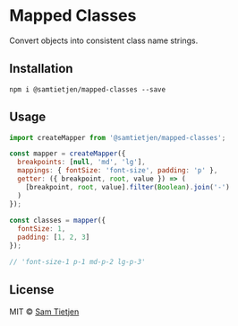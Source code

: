 # Mapped Classes
Convert objects into consistent class name strings. 

## Installation
```shell
npm i @samtietjen/mapped-classes --save
```

## Usage
```js
import createMapper from '@samtietjen/mapped-classes';

const mapper = createMapper({
  breakpoints: [null, 'md', 'lg'],
  mappings: { fontSize: 'font-size', padding: 'p' },
  getter: ({ breakpoint, root, value }) => (
    [breakpoint, root, value].filter(Boolean).join('-')
  )
});
 
const classes = mapper({ 
  fontSize: 1,
  padding: [1, 2, 3]
}); 

// 'font-size-1 p-1 md-p-2 lg-p-3'
```

## License
MIT © [Sam Tietjen](https://samtietjen.com)